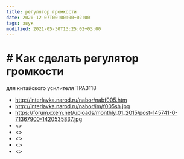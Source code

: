 ```yaml
---
title: регулятор громкости
date: 2020-12-07T00:00:00+02:00
tags: звук
modified: 2021-05-30T13:25:02+03:00
---
```


# # Как сделать регулятор громкости

для китайского усилителя TPA3118

* <http://interlavka.narod.ru/nabor/nabf005.htm>
* <http://interlavka.narod.ru/nabor/im/f005sh.jpg>
* <https://forum.cxem.net/uploads/monthly_01_2015/post-145741-0-71367900-1420535837.jpg>
* <>
* <>
* <>
* <>
* <>
